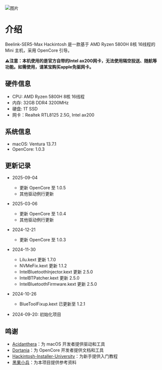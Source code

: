 ![图片](https://cgartlab.com/wp-content/uploads/2024/12/e6275750ca48ad6.webp)

# 介绍

Beelink-SER5-Max Hackintosh 是一款基于 AMD Ryzen 5800H 8核 16线程的 Mini 主机，采用 OpenCore 引导。

**⚠️注意：本机使用的是官方自带的Intel ax200网卡，无法使用隔空投送、随航等功能。如需使用，请某宝购买apple免驱网卡。**

## 硬件信息

- CPU: AMD Ryzen 5800H 8核 16线程
- 内存: 32GB DDR4 3200MHz
- 硬盘: 1T SSD
- 网卡：Realtek RTL8125 2.5G, Intel ax200

## 系统信息

- macOS: Ventura 13.7.1
- OpenCore: 1.0.3

## 更新记录

- 2025-09-04
  - 更新 OpenCore 至 1.0.5
  - 其他驱动例行更新

- 2025-03-06
  - 更新 OpenCore 至 1.0.4
  - 其他驱动例行更新

- 2024-12-21
  - 更新 OpenCore 至 1.0.3

- 2024-11-30
  - Lilu.kext 更新 1.7.0
  - NVMeFix.kext 更新 1.1.2
  - IntelBluetoothInjector.kext 更新 2.5.0
  - IntelBTPatcher.kext 更新 2.5.0
  - IntelBluetoothFirmware.kext 更新 2.5.0

- 2024-10-26
  - BlueToolFixup.kext 已更新至 1.2.1
- 2024-09-20: 初始化项目

## 鸣谢

- [Acidanthera](https://github.com/acidanthera)：为 macOS 开发者提供驱动和工具
- [Dortania](https://github.com/dortania)：为 OpenCore 开发者提供文档和工具
- [Hackintosh-Installer-University](https://github.com/dortania/OpenCore-Install-Guide/wiki/Hackintosh-Installer-University)：为新手提供入门教程
- [黑果小兵](https://blog.daliansky.net/)：为本项目提供参考资料
